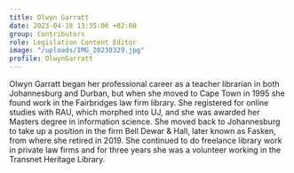 ```yaml
---
title: Olwyn Garratt
date: 2023-04-18 13:35:00 +02:00
group: Contributors
role: Legislation Content Editor
image: "/uploads/IMG_20230329.jpg"
profile: OlwynGarratt
---
```


Olwyn  Garratt began her professional career as a teacher librarian in both Johannesburg and Durban, but when she moved to Cape Town in 1995 she found work in the Fairbridges law firm library. She registered for online studies with RAU, which morphed into UJ, and she was awarded her Masters degree in information science. She moved back to Johannesburg to take up a position in the firm Bell Dewar & Hall, later known as Fasken, from where she retired in 2019. She continued to do freelance library work in private law firms and for three years she was a volunteer working in the Transnet Heritage Library. 